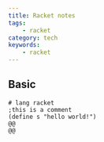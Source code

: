 ```yaml
---
title: Racket notes
tags:
    - racket
category: tech
keywords:
    - racket
---
```


## Basic

```racket
# lang racket
;this is a comment
(define s "hello world!")
@@
@@

```
<!--stackedit_data:
eyJoaXN0b3J5IjpbLTExMzQxODM2MiwtMTc4NDQ2NDI4NiwtMT
k5MjE3MTY4MF19
-->